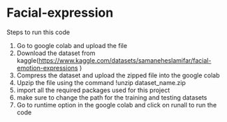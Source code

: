 # Facial-expression
  Steps to run this code
  1. Go to google colab and upload the file
  2. Download the dataset from kaggle(https://www.kaggle.com/datasets/samaneheslamifar/facial-emotion-expressions )
  3. Compress the dataset and upload the zipped file into the google colab
  4. Upzip the file using the command !unzip dataset_name.zip
  5. import all the required packages used for this project
  6. make sure to change the path for the training and testing datasets 
  7. Go to runtime option in the google colab and click on runall to run the code 
